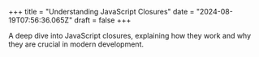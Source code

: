 +++
title = "Understanding JavaScript Closures"
date = "2024-08-19T07:56:36.065Z"
draft = false
+++

  A deep dive into JavaScript closures, explaining how they work and why they are crucial in modern development.
        